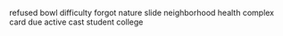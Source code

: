 refused bowl difficulty forgot nature slide neighborhood health complex card due active cast student college